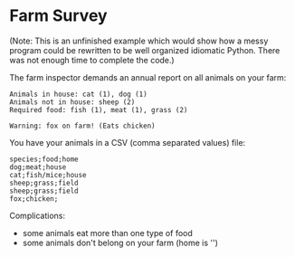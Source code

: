 # Farm Survey

(Note: This is an unfinished example which would show how a messy program
could be rewritten to be well organized idiomatic Python.  There was
not enough time to complete the code.)

The farm inspector demands an annual report on all animals on your
farm:

```
Animals in house: cat (1), dog (1)
Animals not in house: sheep (2)
Required food: fish (1), meat (1), grass (2)

Warning: fox on farm! (Eats chicken)
```

You have your animals in a CSV (comma separated values) file:

```
species;food;home
dog;meat;house
cat;fish/mice;house
sheep;grass;field
sheep;grass;field
fox;chicken;
```

Complications:

* some animals eat more than one type of food
* some animals don't belong on your farm (home is '')
